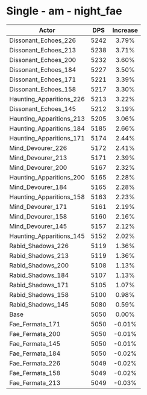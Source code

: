 # Single - am - night_fae
| Actor | DPS | Increase |
|---|:---:|:---:|
|Dissonant_Echoes_226|5242|3.79%|
|Dissonant_Echoes_213|5238|3.71%|
|Dissonant_Echoes_200|5232|3.60%|
|Dissonant_Echoes_184|5227|3.50%|
|Dissonant_Echoes_171|5221|3.39%|
|Dissonant_Echoes_158|5217|3.30%|
|Haunting_Apparitions_226|5213|3.22%|
|Dissonant_Echoes_145|5212|3.19%|
|Haunting_Apparitions_213|5205|3.06%|
|Haunting_Apparitions_184|5185|2.66%|
|Haunting_Apparitions_171|5174|2.44%|
|Mind_Devourer_226|5172|2.41%|
|Mind_Devourer_213|5171|2.39%|
|Mind_Devourer_200|5167|2.32%|
|Haunting_Apparitions_200|5165|2.28%|
|Mind_Devourer_184|5165|2.28%|
|Haunting_Apparitions_158|5163|2.23%|
|Mind_Devourer_171|5161|2.19%|
|Mind_Devourer_158|5160|2.16%|
|Mind_Devourer_145|5157|2.12%|
|Haunting_Apparitions_145|5152|2.02%|
|Rabid_Shadows_226|5119|1.36%|
|Rabid_Shadows_213|5119|1.36%|
|Rabid_Shadows_200|5108|1.13%|
|Rabid_Shadows_184|5107|1.13%|
|Rabid_Shadows_171|5105|1.07%|
|Rabid_Shadows_158|5100|0.98%|
|Rabid_Shadows_145|5080|0.59%|
|Base|5050|0.00%|
|Fae_Fermata_171|5050|-0.01%|
|Fae_Fermata_200|5050|-0.01%|
|Fae_Fermata_145|5050|-0.01%|
|Fae_Fermata_184|5050|-0.02%|
|Fae_Fermata_226|5049|-0.02%|
|Fae_Fermata_158|5049|-0.02%|
|Fae_Fermata_213|5049|-0.03%|
